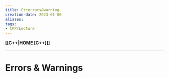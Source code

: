 ```yaml
---
title: C++errors&warning
creation-date: 2023-01-06
aliases:
tags:
- CPP/Lecture
---
```

**[[C++|HOME [C++]]]**

---
# Errors & Warnings
